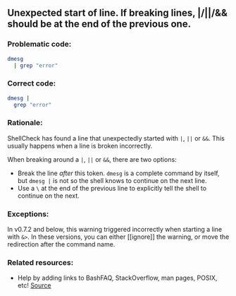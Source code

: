 ## Unexpected start of line. If breaking lines, |/||/&& should be at the end of the previous one.

### Problematic code:

```sh
dmesg
  | grep "error"
```

### Correct code:

```sh
dmesg |
  grep "error"
```

### Rationale:

ShellCheck has found a line that unexpectedly started with `|`, `||` or `&&`. This usually happens when a line is broken incorrectly.

When breaking around a `|`, `||` or `&&`, there are two options:

* Break the line *after* this token. `dmesg` is a complete command by itself, but `dmesg |` is not so the shell knows to continue on the next line.
* Use a `\` at the end of the previous line to explicitly tell the shell to continue on the next.

### Exceptions:

In v0.7.2 and below, this warning triggered incorrectly when starting a line with `&>`. In these versions, you can either [[ignore]] the warning, or move the redirection after the command name.

### Related resources:

* Help by adding links to BashFAQ, StackOverflow, man pages, POSIX, etc!
[Source](https://github.com/koalaman/shellcheck/wiki/SC1133)

